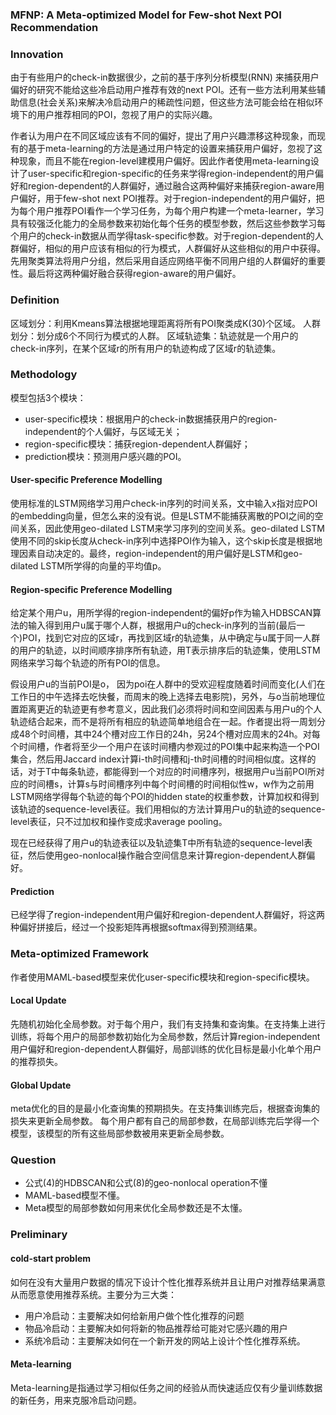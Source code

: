 ### **MFNP: A Meta-optimized Model for Few-shot Next POI Recommendation**

### Innovation
由于有些用户的check-in数据很少，之前的基于序列分析模型(RNN) 来捕获用户偏好的研究不能给这些冷启动用户推荐有效的next POI。还有一些方法利用某些辅助信息(社会关系)来解决冷启动用户的稀疏性问题，但这些方法可能会给在相似环境下的用户推荐相同的POI，忽视了用户的实际兴趣。

作者认为用户在不同区域应该有不同的偏好，提出了用户兴趣漂移这种现象，而现有的基于meta-learning的方法是通过用户特定的设置来捕获用户偏好，忽视了这种现象，而且不能在region-level建模用户偏好。因此作者使用meta-learning设计了user-specific和region-specific的任务来学得region-independent的用户偏好和region-dependent的人群偏好，通过融合这两种偏好来捕获region-aware用户偏好，用于few-shot next POI推荐。对于region-independent的用户偏好，把为每个用户推荐POI看作一个学习任务，为每个用户构建一个meta-learner，学习具有较强泛化能力的全局参数来初始化每个任务的模型参数，然后这些参数学习每个用户的check-in数据从而学得task-specific参数。对于region-dependent的人群偏好，相似的用户应该有相似的行为模式，人群偏好从这些相似的用户中获得。先用聚类算法将用户分组，然后采用自适应网络平衡不同用户组的人群偏好的重要性。最后将这两种偏好融合获得region-aware的用户偏好。

### Definition
区域划分：利用Kmeans算法根据地理距离将所有POI聚类成K(30)个区域。
人群划分：划分成6个不同行为模式的人群。
区域轨迹集：轨迹就是一个用户的check-in序列，在某个区域r的所有用户的轨迹构成了区域r的轨迹集。

### Methodology
模型包括3个模块：
* user-specific模块：根据用户的check-in数据捕获用户的region-independent的个人偏好，与区域无关；
* region-specific模块：捕获region-dependent人群偏好；
* prediction模块：预测用户感兴趣的POI。

#### User-specific Preference Modelling
使用标准的LSTM网络学习用户check-in序列的时间关系，文中输入x指对应POI的embedding向量，但怎么来的没有说。但是LSTM不能捕获离散的POI之间的空间关系，因此使用geo-dilated LSTM来学习序列的空间关系。geo-dilated LSTM使用不同的skip长度从check-in序列中选择POI作为输入，这个skip长度是根据地理因素自动决定的。最终，region-independent的用户偏好是LSTM和geo-dilated LSTM所学得的向量的平均值p。

#### Region-specific Preference Modelling
给定某个用户u，用所学得的region-independent的偏好p作为输入HDBSCAN算法的输入得到用户u属于哪个人群，根据用户u的check-in序列的当前(最后一个)POI，找到它对应的区域r，再找到区域r的轨迹集，从中确定与u属于同一人群的用户的轨迹，以时间顺序排序所有轨迹，用T表示排序后的轨迹集，使用LSTM网络来学习每个轨迹的所有POI的信息。

假设用户u的当前POI是o， 因为poi在人群中的受欢迎程度随着时间而变化(人们在工作日的中午选择去吃快餐，而周末的晚上选择去电影院)，另外，与o当前地理位置距离更近的轨迹更有参考意义，因此我们必须将时间和空间因素与用户u的个人轨迹结合起来，而不是将所有相应的轨迹简单地组合在一起。作者提出将一周划分成48个时间槽，其中24个槽对应工作日的24h，另24个槽对应周末的24h。对每个时间槽，作者将至少一个用户在该时间槽内参观过的POI集中起来构造一个POI集合，然后用Jaccard index计算i-th时间槽和j-th时间槽的时间相似度。这样的话，对于T中每条轨迹，都能得到一个对应的时间槽序列，根据用户u当前POI所对应的时间槽s，计算s与时间槽序列中每个时间槽的时间相似性w，w作为之前用LSTM网络学得每个轨迹的每个POI的hidden state的权重参数，计算加权和得到该轨迹的sequence-level表征。我们用相似的方法计算用户u的轨迹的sequence-level表征，只不过加权和操作变成求average pooling。

现在已经获得了用户u的轨迹表征以及轨迹集T中所有轨迹的sequence-level表征，然后使用geo-nonlocal操作融合空间信息来计算region-dependent人群偏好。

#### Prediction
已经学得了region-independent用户偏好和region-dependent人群偏好，将这两种偏好拼接后，经过一个投影矩阵再根据softmax得到预测结果。

### Meta-optimized Framework
作者使用MAML-based模型来优化user-specific模块和region-specific模块。
#### Local Update
先随机初始化全局参数。对于每个用户，我们有支持集和查询集。在支持集上进行训练，将每个用户的局部参数初始化为全局参数，然后计算region-independent用户偏好和region-dependent人群偏好，局部训练的优化目标是最小化单个用户的推荐损失。

#### Global Update
meta优化的目的是最小化查询集的预期损失。在支持集训练完后，根据查询集的损失来更新全局参数。
每个用户都有自己的局部参数，在局部训练完后学得一个模型，该模型的所有这些局部参数被用来更新全局参数。

### Question
* 公式(4)的HDBSCAN和公式(8)的geo-nonlocal operation不懂
* MAML-based模型不懂。
* Meta模型的局部参数如何用来优化全局参数还是不太懂。

### Preliminary

#### cold-start problem
如何在没有大量用户数据的情况下设计个性化推荐系统并且让用户对推荐结果满意从而愿意使用推荐系统。主要分为三大类：
* 用户冷启动：主要解决如何给新用户做个性化推荐的问题
* 物品冷启动：主要解决如何将新的物品推荐给可能对它感兴趣的用户
* 系统冷启动：主要解决如何在一个新开发的网站上设计个性化推荐系统。

#### Meta-learning
Meta-learning是指通过学习相似任务之间的经验从而快速适应仅有少量训练数据的新任务，用来克服冷启动问题。
